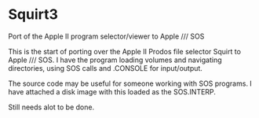 # Squirt3
Port of the Apple II program selector/viewer to Apple /// SOS

This is the start of porting over the Apple II Prodos file selector Squirt to Apple /// SOS. I have the program loading volumes and navigating directories, using SOS calls and .CONSOLE for input/output.

The source code may be useful for someone working with SOS programs. I have attached a disk image with this loaded as the SOS.INTERP.  

Still needs alot to be done.
